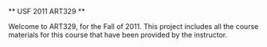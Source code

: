 ** USF 2011 ART329 **

Welcome to ART329, for the Fall of 2011. This project includes all the course materials for this course that have been provided by the instructor.
